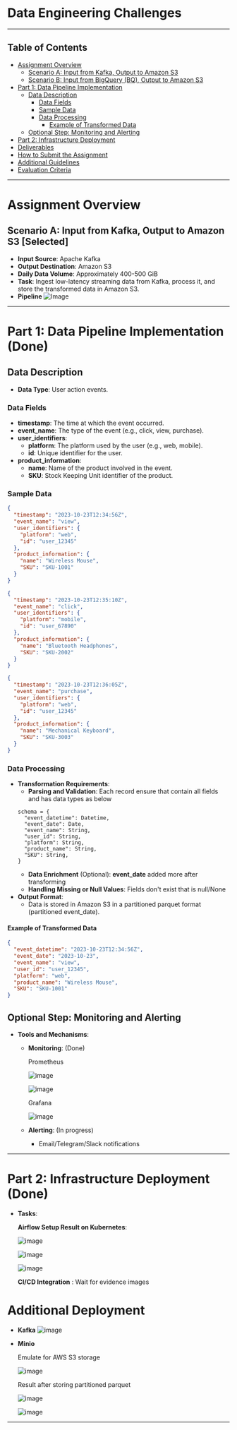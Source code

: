 # Data Engineering Challenges

---

## Table of Contents

- [Assignment Overview](#assignment-overview)
  - [Scenario A: Input from Kafka, Output to Amazon S3](#scenario-a-input-from-kafka-output-to-amazon-s3)
  - [Scenario B: Input from BigQuery (BQ), Output to Amazon S3](#scenario-b-input-from-bigquery-bq-output-to-amazon-s3)
- [Part 1: Data Pipeline Implementation](#part-1-data-pipeline-implementation)
  - [Data Description](#data-description)
    - [Data Fields](#data-fields)
    - [Sample Data](#sample-data)
    - [Data Processing](#data-processing)
      - [Example of Transformed Data](#example-of-transformed-data)
  - [Optional Step: Monitoring and Alerting](#optional-step-monitoring-and-alerting)
- [Part 2: Infrastructure Deployment](#part-2-infrastructure-deployment)
- [Deliverables](#deliverables)
- [How to Submit the Assignment](#how-to-submit-the-assignment)
- [Additional Guidelines](#additional-guidelines)
- [Evaluation Criteria](#evaluation-criteria)

---

# Assignment Overview

## Scenario A: Input from Kafka, Output to Amazon S3 [Selected]

- **Input Source**: Apache Kafka
- **Output Destination**: Amazon S3
- **Daily Data Volume**: Approximately 400-500 GiB
- **Task**: Ingest low-latency streaming data from Kafka, process it, and store the transformed data in Amazon S3.
- **Pipeline**
![Image](images/pipeline.png)


---

# Part 1: Data Pipeline Implementation (Done)

## Data Description

- **Data Type**: User action events.

### Data Fields

- **timestamp**: The time at which the event occurred.
- **event_name**: The type of the event (e.g., click, view, purchase).
- **user_identifiers**:
  - **platform**: The platform used by the user (e.g., web, mobile).
  - **id**: Unique identifier for the user.
- **product_information**:
  - **name**: Name of the product involved in the event.
  - **SKU**: Stock Keeping Unit identifier of the product.

### Sample Data

```json
{
  "timestamp": "2023-10-23T12:34:56Z",
  "event_name": "view",
  "user_identifiers": {
    "platform": "web",
    "id": "user_12345"
  },
  "product_information": {
    "name": "Wireless Mouse",
    "SKU": "SKU-1001"
  }
}
```

```json
{
  "timestamp": "2023-10-23T12:35:10Z",
  "event_name": "click",
  "user_identifiers": {
    "platform": "mobile",
    "id": "user_67890"
  },
  "product_information": {
    "name": "Bluetooth Headphones",
    "SKU": "SKU-2002"
  }
}
```

```json
{
  "timestamp": "2023-10-23T12:36:05Z",
  "event_name": "purchase",
  "user_identifiers": {
    "platform": "web",
    "id": "user_12345"
  },
  "product_information": {
    "name": "Mechanical Keyboard",
    "SKU": "SKU-3003"
  }
}
```

### Data Processing

- **Transformation Requirements**:
  - **Parsing and Validation**: Each record ensure that contain all fields and has data types as below
  ```
  schema = {
    "event_datetime": Datetime,
    "event_date": Date,
    "event_name": String,
    "user_id": String,
    "platform": String,
    "product_name": String,
    "SKU": String,
  }
  ``` 
  - **Data Enrichment** (Optional): **event_date** added more after transforming 
  - **Handling Missing or Null Values**: Fields don't exist that is null/None
- **Output Format**:
  - Data is stored in Amazon S3 in a partitioned parquet format (partitioned event_date).

#### Example of Transformed Data

```json
{
  "event_datetime": "2023-10-23T12:34:56Z",
  "event_date": "2023-10-23",
  "event_name": "view",
  "user_id": "user_12345",
  "platform": "web",
  "product_name": "Wireless Mouse",
  "SKU": "SKU-1001"
}
```

## Optional Step: Monitoring and Alerting 

- **Tools and Mechanisms**: 
  - **Monitoring**: (Done)

    Prometheus 

    ![image](images/prometheus.png)

    ![image](images/prometheus_graph.png)
    
    Grafana

    ![image](images/grafana_graph.png)


  - **Alerting**: (In progress)
    - Email/Telegram/Slack notifications
---

# Part 2: Infrastructure Deployment (Done)

- **Tasks**:

  **Airflow Setup Result on Kubernetes**: 

  ![image](images/airflow_k8s.png)

  ![image](images/airflow_web.png)

  ![image](images/airflow_dtl.png)
  
  **CI/CD Integration** :
  Wait for evidence images

  
# Additional Deployment
- **Kafka**
  ![image](images/kafka.png)

- **Minio**

  Emulate for AWS S3 storage

  ![image](images/minio.png)

  Result after storing partitioned parquet

  ![image](images/minio_web.png)

  ![image](images/minio_dtl.png)

---
